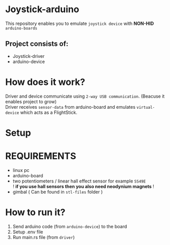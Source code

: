 # Joystick-arduino

This repository enables you to emulate `joystick device` with **NON-HID** `arduino-boards`
## Project consists of:
  - Joystick-driver
  - arduino-device
# How does it work?
Driver and device communicate using `2-way USB communication`. (Beacuse it enables project to grow)\
Driver receives `sensor-data` from arduino-board and emulates `virtual-device` which acts as a FlightStick.

# Setup

# REQUIREMENTS 
  - linux pc
  - arduino-board
  - two potentiometers / linear hall effect sensor for example `SS49E`\
  ! **if you use hall sensors then you also need neodynium magnets** !
  - gimbal ( Can be found in `stl-files` folder )
# How to run it?
  1. Send arduino code (from `arduino-device`)  to the board
  2. Setup .env file
  3. Run main.rs file (from `driver`)

